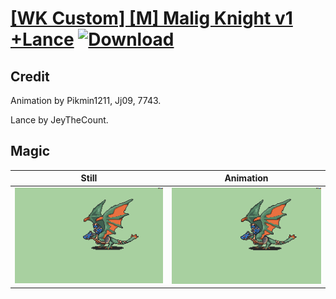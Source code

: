 # [\[WK Custom\] \[M\] Malig Knight v1 +Lance](./) [![Download](https://img.shields.io/badge/Download--red?style=social&logo=github)](https://minhaskamal.github.io/DownGit/#/home?url=https://github.com/Klokinator/FE-Repo/tree/main/Battle%20Animations%2FMounted%20-%20Pegs%2C%20Wyverns%2C%20Griffons%2F%5BWK%20Custom%5D%20%5BM%5D%20Malig%20Knight%20v1%20%2BLance%2F6.%20Magic)

## Credit

Animation by Pikmin1211, Jj09, 7743.

Lance by JeyTheCount.

## Magic

| Still | Animation |
| :---: | :-------: |
| ![Magic still](./Magic_000.png) | ![Magic animation](./Magic.gif) |
